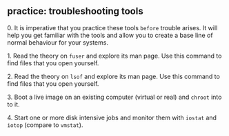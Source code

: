 ## practice: troubleshooting tools

0\. It is imperative that you practice these tools `before` trouble
arises. It will help you get familiar with the tools and allow you to
create a base line of normal behaviour for your systems.

1\. Read the theory on `fuser` and explore its man page. Use this
command to find files that you open yourself.

2\. Read the theory on `lsof` and explore its man page. Use this command
to find files that you open yourself.

3\. Boot a live image on an existing computer (virtual or real) and
`chroot` into to it.

4\. Start one or more disk intensive jobs and monitor them with `iostat`
and `iotop` (compare to `vmstat`).

